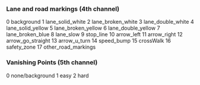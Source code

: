 ### Lane and road markings (4th channel) ###
0	background
1	lane_solid_white
2	lane_broken_white
3	lane_double_white
4	lane_solid_yellow
5	lane_broken_yellow
6	lane_double_yellow
7	lane_broken_blue
8	lane_slow
9	stop_line
10	arrow_left
11	arrow_right
12	arrow_go_straight
13	arrow_u_turn
14	speed_bump
15	crossWalk
16	safety_zone
17	other_road_markings

### Vanishing Points (5th channel) ###
0	none/background
1	easy
2	hard
